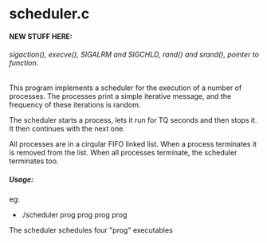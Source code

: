 # scheduler.c

#### NEW STUFF HERE:
###### sigaction(), execve(), SIGALRM and SIGCHLD, rand() and srand(), pointer to function.


This program implements a scheduler for the execution of a number of processes. The processes print a simple iterative message, and the frequency of these iterations is random.

The scheduler starts a process, lets it run for TQ seconds and then stops it. It then continues with the next one.

All processes are in a cirqular FIFO linked list. When a process terminates it is removed from the list. When all processes terminate, the scheduler terminates too.

##### Usage:
eg:  
* ./scheduler prog prog prog prog

The scheduler schedules four "prog" executables
